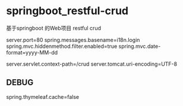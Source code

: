 # springboot_restful-crud
基于springboot 的Web项目  restful crud 



server.port=80
spring.messages.basename=i18n.login
spring.mvc.hiddenmethod.filter.enabled=true
spring.mvc.date-format=yyyy-MM-dd


server.servlet.context-path=/crud
server.tomcat.uri-encoding=UTF-8


## DEBUG
spring.thymeleaf.cache=false
